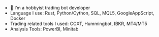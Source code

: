 - 🌱 I’m a hobbyist trading bot developer
- Language I use: Rust, Python/Cython, SQL, MQL5, GoogleAppScript, Docker
- Trading related tools I used: CCXT, Hummingbot, IBKR, MT4/MT5
- Analysis Tools: PowerBI, Minitab

<!---
leastchaos/leastchaos is a ✨ special ✨ repository because its `README.md` (this file) appears on your GitHub profile.
You can click the Preview link to take a look at your changes.
--->
